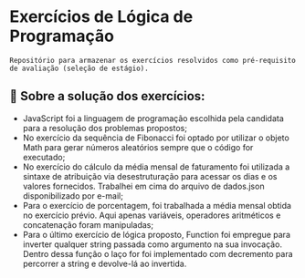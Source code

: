
# Exercícios de Lógica de Programação

    Repositório para armazenar os exercícios resolvidos como pré-requisito de avaliação (seleção de estágio).

## 📒 Sobre a solução dos exercícios:
   * JavaScript foi a linguagem de programação escolhida pela candidata para a resolução dos problemas propostos;
   * No exercício da sequência de Fibonacci foi optado por utilizar o objeto Math para gerar números aleatórios sempre que o código for executado;
   * No exercício do cálculo da média mensal de faturamento foi utilizada a sintaxe de atribuição via desestruturação para acessar os dias e os valores fornecidos. Trabalhei em cima do arquivo de dados.json disponibilizado por e-mail;
   * Para o exercício de porcentagem, foi trabalhada a média mensal obtida no exercício prévio. Aqui apenas variáveis, operadores aritméticos e concatenação foram manipuladas;
   * Para o último exercício de lógica proposto, Function foi empregue para inverter qualquer string passada como argumento na sua invocação. Dentro dessa função o laço for foi implementado com decremento para percorrer a string e devolve-lá ao invertida.
